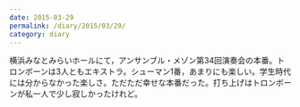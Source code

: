 ```yaml
---
date: 2015-03-29
permalink: /diary/2015/03/29/
category: diary
---
```


横浜みなとみらいホールにて，アンサンブル・メゾン第34回演奏会の本番。トロンボーンは3人ともエキストラ。シューマン1番，あまりにも楽しい。学生時代には分からなかった楽しさ。ただただ幸せな本番だった。打ち上げはトロンボーンが私一人で少し寂しかったけれど。